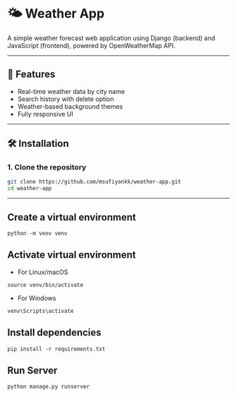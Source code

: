 # 🌤️ Weather App

A simple weather forecast web application using Django (backend) and JavaScript (frontend), powered by OpenWeatherMap API.

---

## 🚀 Features

- Real-time weather data by city name
- Search history with delete option
- Weather-based background themes
- Fully responsive UI

---

## 🛠️ Installation

### 1. Clone the repository

```bash
git clone https://github.com/msufiyankk/weather-app.git
cd weather-app
```

---

## Create a virtual environment

```
python -m venv venv
```

## Activate virtual environment

- For Linux/macOS
  
```
source venv/bin/activate
```

- For Windows
  
```
venv\Scripts\activate 
```

## Install dependencies

```
pip install -r requirements.txt
```

## Run Server

```
python manage.py runserver
```

